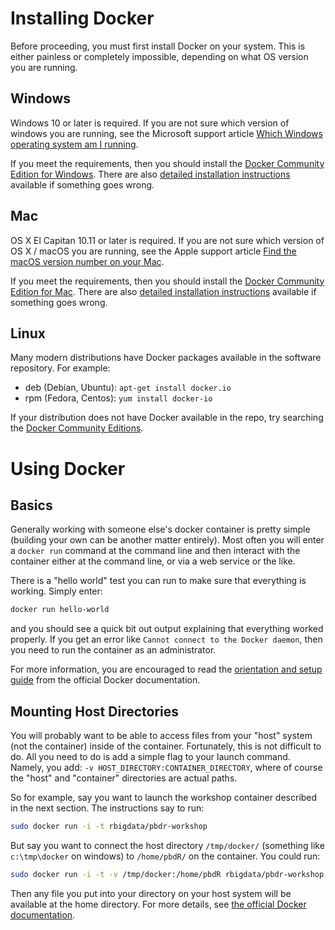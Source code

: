 # Installing Docker

Before proceeding, you must first install Docker on your system.  This is either painless or completely impossible, depending on what OS version you are running.


## Windows

Windows 10 or later is required.  If you are not sure which version of windows you are running, see the Microsoft support article [Which Windows operating system am I running](https://support.microsoft.com/en-ca/help/13443/windows-which-operating-system).

If you meet the requirements, then you should install the [Docker Community Edition for Windows](https://store.docker.com/editions/community/docker-ce-desktop-windows?tab=description).  There are also [detailed installation instructions](https://docs.docker.com/docker-for-windows/#explore-the-application-and-run-examples) available if something goes wrong.



## Mac

OS X El Capitan 10.11 or later is required.  If you are not sure which version of OS X / macOS you are running, see the Apple support article [Find the macOS version number on your Mac](https://support.apple.com/en-us/HT201260).

If you meet the requirements, then you should install the [Docker Community Edition for Mac](https://store.docker.com/editions/community/docker-ce-desktop-mac?tab=description).  There are also [detailed installation instructions](https://docs.docker.com/docker-for-mac/) available if something goes wrong.



## Linux

Many modern distributions have Docker packages available in the software repository.  For example:

* deb (Debian, Ubuntu): `apt-get install docker.io`
* rpm (Fedora, Centos): `yum install docker-io`

If your distribution does not have Docker available in the repo, try searching the [Docker Community Editions](https://store.docker.com/search?offering=community&type=edition).





# Using Docker

## Basics

Generally working with someone else's docker container is pretty simple (building your own can be another matter entirely).  Most often you will enter a `docker run` command at the command line and then interact with the container either at the command line, or via a web service or the like.

There is a "hello world" test you can run to make sure that everything is working.  Simply enter:

```bash
docker run hello-world
```

and you should see a quick bit out output explaining that everything worked properly.  If you get an error like `Cannot connect to the Docker daemon`, then you need to run the container as an administrator.

For more information, you are encouraged to read the [orientation and setup guide](https://docs.docker.com/get-started/) from the official Docker documentation.


## Mounting Host Directories

You will probably want to be able to access files from your "host" system (not the container) inside of the container.  Fortunately, this is not difficult to do.  All you need to do is add a simple flag to your launch command.  Namely, you add: `-v HOST_DIRECTORY:CONTAINER_DIRECTORY`, where of course the "host" and "container" directories are actual paths.

So for example, say you want to launch the workshop container described in the next section.  The instructions say to run:

```bash
sudo docker run -i -t rbigdata/pbdr-workshop
```

But say you want to connect the host directory `/tmp/docker/` (something like `c:\tmp\docker` on windows) to `/home/pbdR/` on the container.  You could run:

```bash
sudo docker run -i -t -v /tmp/docker:/home/pbdR rbigdata/pbdr-workshop
```

Then any file you put into your directory on your host system will be available at the home directory.  For more details, see [the official Docker documentation](https://docs.docker.com/engine/tutorials/dockervolumes/#mount-a-host-directory-as-a-data-volume).
